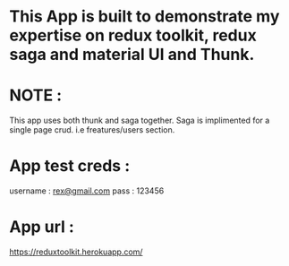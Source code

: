 # This App is built to demonstrate my expertise on redux toolkit, redux saga and material UI and Thunk.

# NOTE : 
  This app uses both thunk and saga together. Saga is implimented for a single page crud. i.e freatures/users section.  
  
# App test creds : 
username : rex@gmail.com
pass : 123456

# App url : 
https://reduxtoolkit.herokuapp.com/

